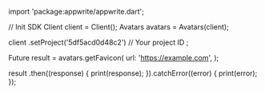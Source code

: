 import 'package:appwrite/appwrite.dart';

// Init SDK
Client client = Client();
Avatars avatars = Avatars(client);

client
    .setProject('5df5acd0d48c2') // Your project ID
;

Future result = avatars.getFavicon(
    url: 'https://example.com',
);

result
  .then((response) {
    print(response);
  }).catchError((error) {
    print(error);
  });
